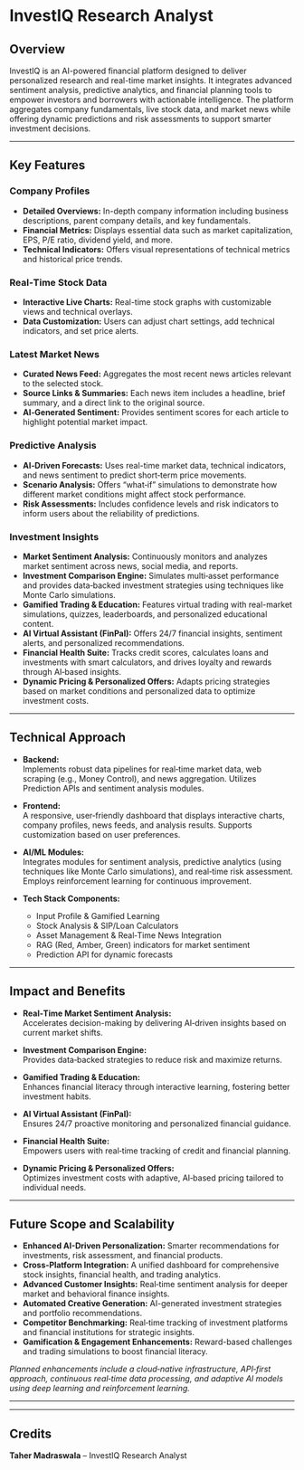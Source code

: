 # InvestIQ Research Analyst

## Overview

InvestIQ is an AI-powered financial platform designed to deliver personalized research and real-time market insights. It integrates advanced sentiment analysis, predictive analytics, and financial planning tools to empower investors and borrowers with actionable intelligence. The platform aggregates company fundamentals, live stock data, and market news while offering dynamic predictions and risk assessments to support smarter investment decisions.

---

## Key Features

### Company Profiles
- **Detailed Overviews:** In-depth company information including business descriptions, parent company details, and key fundamentals.
- **Financial Metrics:** Displays essential data such as market capitalization, EPS, P/E ratio, dividend yield, and more.
- **Technical Indicators:** Offers visual representations of technical metrics and historical price trends.

### Real‑Time Stock Data
- **Interactive Live Charts:** Real-time stock graphs with customizable views and technical overlays.
- **Data Customization:** Users can adjust chart settings, add technical indicators, and set price alerts.

### Latest Market News
- **Curated News Feed:** Aggregates the most recent news articles relevant to the selected stock.
- **Source Links & Summaries:** Each news item includes a headline, brief summary, and a direct link to the original source.
- **AI‑Generated Sentiment:** Provides sentiment scores for each article to highlight potential market impact.

### Predictive Analysis
- **AI‑Driven Forecasts:** Uses real-time market data, technical indicators, and news sentiment to predict short‑term price movements.
- **Scenario Analysis:** Offers “what‑if” simulations to demonstrate how different market conditions might affect stock performance.
- **Risk Assessments:** Includes confidence levels and risk indicators to inform users about the reliability of predictions.

### Investment Insights
- **Market Sentiment Analysis:** Continuously monitors and analyzes market sentiment across news, social media, and reports.
- **Investment Comparison Engine:** Simulates multi‑asset performance and provides data‑backed investment strategies using techniques like Monte Carlo simulations.
- **Gamified Trading & Education:** Features virtual trading with real-market simulations, quizzes, leaderboards, and personalized educational content.
- **AI Virtual Assistant (FinPal):** Offers 24/7 financial insights, sentiment alerts, and personalized recommendations.
- **Financial Health Suite:** Tracks credit scores, calculates loans and investments with smart calculators, and drives loyalty and rewards through AI‑based insights.
- **Dynamic Pricing & Personalized Offers:** Adapts pricing strategies based on market conditions and personalized data to optimize investment costs.

---

## Technical Approach

- **Backend:**  
  Implements robust data pipelines for real‑time market data, web scraping (e.g., Money Control), and news aggregation. Utilizes Prediction APIs and sentiment analysis modules.
  
- **Frontend:**  
  A responsive, user‑friendly dashboard that displays interactive charts, company profiles, news feeds, and analysis results. Supports customization based on user preferences.
  
- **AI/ML Modules:**  
  Integrates modules for sentiment analysis, predictive analytics (using techniques like Monte Carlo simulations), and real‑time risk assessment. Employs reinforcement learning for continuous improvement.

- **Tech Stack Components:**  
  - Input Profile & Gamified Learning  
  - Stock Analysis & SIP/Loan Calculators  
  - Asset Management & Real‑Time News Integration  
  - RAG (Red, Amber, Green) indicators for market sentiment  
  - Prediction API for dynamic forecasts

---

## Impact and Benefits

- **Real‑Time Market Sentiment Analysis:**  
  Accelerates decision-making by delivering AI‑driven insights based on current market shifts.
  
- **Investment Comparison Engine:**  
  Provides data‑backed strategies to reduce risk and maximize returns.
  
- **Gamified Trading & Education:**  
  Enhances financial literacy through interactive learning, fostering better investment habits.
  
- **AI Virtual Assistant (FinPal):**  
  Ensures 24/7 proactive monitoring and personalized financial guidance.
  
- **Financial Health Suite:**  
  Empowers users with real‑time tracking of credit and financial planning.
  
- **Dynamic Pricing & Personalized Offers:**  
  Optimizes investment costs with adaptive, AI‑based pricing tailored to individual needs.

---

## Future Scope and Scalability

- **Enhanced AI-Driven Personalization:** Smarter recommendations for investments, risk assessment, and financial products.
- **Cross‑Platform Integration:** A unified dashboard for comprehensive stock insights, financial health, and trading analytics.
- **Advanced Customer Insights:** Real‑time sentiment analysis for deeper market and behavioral finance insights.
- **Automated Creative Generation:** AI-generated investment strategies and portfolio recommendations.
- **Competitor Benchmarking:** Real‑time tracking of investment platforms and financial institutions for strategic insights.
- **Gamification & Engagement Enhancements:** Reward-based challenges and trading simulations to boost financial literacy.

*Planned enhancements include a cloud‑native infrastructure, API‑first approach, continuous real‑time data processing, and adaptive AI models using deep learning and reinforcement learning.*

---



---

## Credits

**Taher Madraswala** – InvestIQ Research Analyst  


